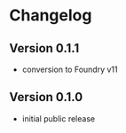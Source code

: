 # Changelog

## Version 0.1.1
- conversion to Foundry v11

## Version 0.1.0
- initial public release